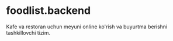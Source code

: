 # foodlist.backend
Kafe va restoran uchun meyuni online ko'rish va buyurtma berishni tashkillovchi tizim. 
